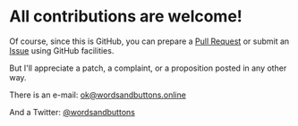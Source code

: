 # All contributions are welcome!

Of course, since this is GitHub, you can prepare a [Pull Request](https://github.com/akalenuk/wordsandbuttons/pulls) or submit an [Issue](https://github.com/akalenuk/wordsandbuttons/issues) using GitHub facilities.

But I'll appreciate a patch, a complaint, or a proposition posted in any other way.

There is an e-mail: [ok@wordsandbuttons.online](mailto:ok@wordsandbuttons.online)

And a Twitter: [@wordsandbuttons](https://twitter.com/wordsandbuttons)
